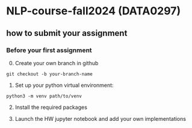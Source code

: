 # NLP-course-fall2024 (DATA0297)

## how to submit your assignment

### Before your first assignment

0. Create your own branch in github

```git checkout -b your-branch-name```

1. Set up your python virtual environment:

```python3 -m venv path/to/venv```

2. Install the required packages

3. Launch the HW jupyter notebook and add your own implementations

